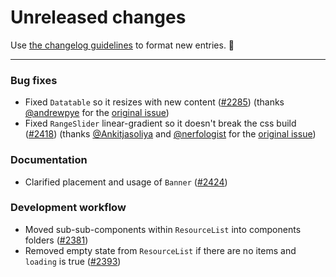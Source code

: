 # Unreleased changes

Use [the changelog guidelines](https://git.io/polaris-changelog-guidelines) to format new entries. 💜

---

### Bug fixes

- Fixed `Datatable` so it resizes with new content ([#2285](https://github.com/Shopify/polaris-react/pull/2285)) (thanks [@andrewpye](https://github.com/andrewpye) for the [original issue](https://github.com/Shopify/polaris/issues/387))
- Fixed `RangeSlider` linear-gradient so it doesn't break the css build ([#2418](https://github.com/Shopify/polaris-react/pull/2418)) (thanks [@Ankitjasoliya](https://github.com/Ankitjasoliya) and [@nerfologist](https://github.com/nerfologist) for the [original issue](https://github.com/Shopify/polaris/issues/441))

### Documentation

- Clarified placement and usage of `Banner` ([#2424](https://github.com/Shopify/polaris-react/pull/2424))

### Development workflow

- Moved sub-sub-components within `ResourceList` into components folders ([#2381](https://github.com/Shopify/polaris-react/pull/2381))
- Removed empty state from `ResourceList` if there are no items and `loading` is true ([#2393](https://github.com/Shopify/polaris-react/pull/2393))
